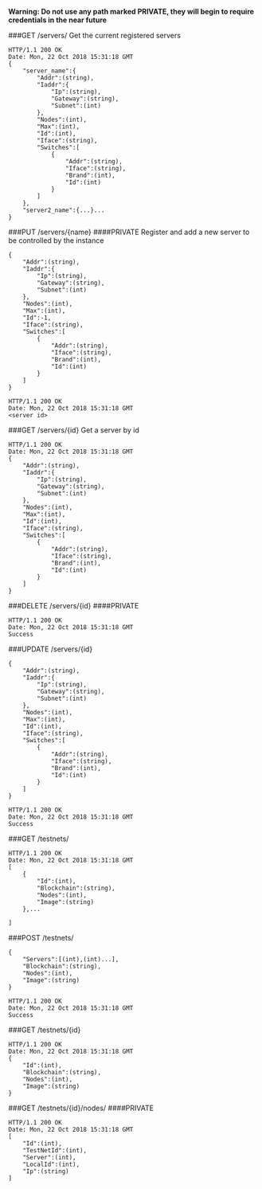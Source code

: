

__Warning: Do not use any path marked PRIVATE, they will begin to require credentials in the near future__

###GET /servers/
Get the current registered servers
```
HTTP/1.1 200 OK
Date: Mon, 22 Oct 2018 15:31:18 GMT
{
	"server_name":{
		"Addr":(string),
		"Iaddr":{
			"Ip":(string),
			"Gateway":(string),
			"Subnet":(int)
		},
		"Nodes":(int),
		"Max":(int),
		"Id":(int),
		"Iface":(string),
		"Switches":[
			{
				"Addr":(string),
				"Iface":(string),
				"Brand":(int),
				"Id":(int)
			}
		]
	},
	"server2_name":{...}...
}
```


###PUT /servers/{name}
####PRIVATE
Register and add a new server to be 
controlled by the instance
```
{
	"Addr":(string),
	"Iaddr":{
		"Ip":(string),
		"Gateway":(string),
		"Subnet":(int)
	},
	"Nodes":(int),
	"Max":(int),
	"Id":-1,
	"Iface":(string),
	"Switches":[
		{
			"Addr":(string),
			"Iface":(string),
			"Brand":(int),
			"Id":(int)
		}
	]
}
```

```
HTTP/1.1 200 OK
Date: Mon, 22 Oct 2018 15:31:18 GMT
<server id>
```

###GET /servers/{id}
Get a server by id
```
HTTP/1.1 200 OK
Date: Mon, 22 Oct 2018 15:31:18 GMT
{
	"Addr":(string),
	"Iaddr":{
		"Ip":(string),
		"Gateway":(string),
		"Subnet":(int)
	},
	"Nodes":(int),
	"Max":(int),
	"Id":(int),
	"Iface":(string),
	"Switches":[
		{
			"Addr":(string),
			"Iface":(string),
			"Brand":(int),
			"Id":(int)
		}
	]
}
```

###DELETE /servers/{id}
####PRIVATE
```
HTTP/1.1 200 OK
Date: Mon, 22 Oct 2018 15:31:18 GMT
Success
```

###UPDATE /servers/{id}

```
{
	"Addr":(string),
	"Iaddr":{
		"Ip":(string),
		"Gateway":(string),
		"Subnet":(int)
	},
	"Nodes":(int),
	"Max":(int),
	"Id":(int),
	"Iface":(string),
	"Switches":[
		{
			"Addr":(string),
			"Iface":(string),
			"Brand":(int),
			"Id":(int)
		}
	]
}
```
```
HTTP/1.1 200 OK
Date: Mon, 22 Oct 2018 15:31:18 GMT
Success
```

###GET /testnets/

```
HTTP/1.1 200 OK
Date: Mon, 22 Oct 2018 15:31:18 GMT
[
	{
		"Id":(int),
		"Blockchain":(string),
		"Nodes":(int),
		"Image":(string)
	},...

]
```

###POST /testnets/

```
{
	"Servers":[(int),(int)...],
	"Blockchain":(string),
	"Nodes":(int),
	"Image":(string)
}
```

```
HTTP/1.1 200 OK
Date: Mon, 22 Oct 2018 15:31:18 GMT
Success
```

###GET /testnets/{id}

```
HTTP/1.1 200 OK
Date: Mon, 22 Oct 2018 15:31:18 GMT
{
	"Id":(int),
	"Blockchain":(string),
	"Nodes":(int),
	"Image":(string)
}
```

###GET /testnets/{id}/nodes/
####PRIVATE

```
HTTP/1.1 200 OK
Date: Mon, 22 Oct 2018 15:31:18 GMT
[
	"Id":(int),
	"TestNetId":(int),
	"Server":(int),
	"LocalId":(int),
	"Ip":(string)
]
```

